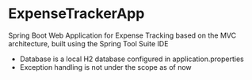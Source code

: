 # ExpenseTrackerApp
Spring Boot Web Application for Expense Tracking based on the MVC architecture, built using the Spring Tool Suite IDE

- Database is a local H2 database configured in application.properties
- Exception handling is not under the scope as of now
